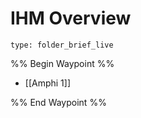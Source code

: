 # IHM Overview
 
```ccard
type: folder_brief_live
```
 
%% Begin Waypoint %%
- [[Amphi 1]]

%% End Waypoint %%